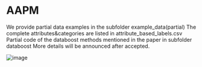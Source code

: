 # AAPM
We provide partial data examples in the subfolder example_data(partial)
The complete attributes&categories are listed in attribute_based_labels.csv
Partial code of the databoost methods mentioned in the paper in subfolder databoost
More details will be announced after accepted.

![image](https://github.com/theAAPM/AAPM/assets/170411243/8e643859-7794-4e1a-b080-7399e41ba0d4)
